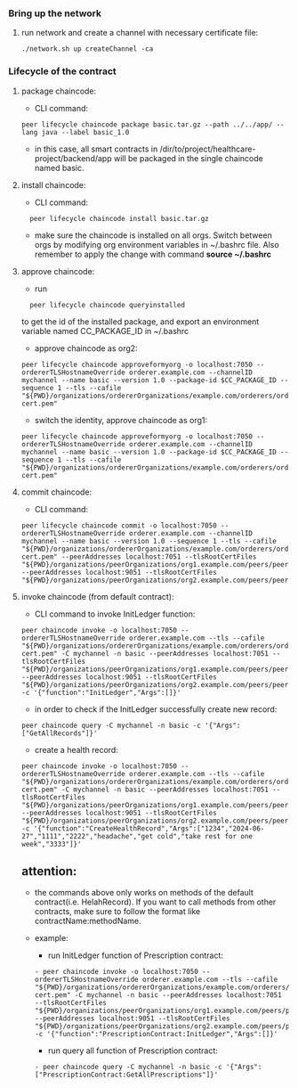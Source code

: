 ### Bring up the network
1. run network and create a channel with necessary certificate file:

    ```
    ./network.sh up createChannel -ca
    ```

### Lifecycle of the contract

1. package chaincode:
    - CLI command:

    ```
    peer lifecycle chaincode package basic.tar.gz --path ../../app/ --lang java --label basic_1.0
    ```
      
    - in this case, all smart contracts in /dir/to/project/healthcare-project/backend/app will be packaged in the single chaincode named basic.

1. install chaincode:
    - CLI command:
    ```
      peer lifecycle chaincode install basic.tar.gz
    ```
    
    - make sure the chaincode is installed on all orgs. Switch between orgs by modifying org environment variables in ~/.bashrc file. Also remember to apply the change with command **source ~/.bashrc**

2. approve chaincode:
    - run
      
    ```
      peer lifecycle chaincode queryinstalled
    ```

    to get the id of the installed package, and export an environment variable named CC_PACKAGE_ID in ~/.bashrc
    - approve chaincode as org2:
      
    ```
    peer lifecycle chaincode approveformyorg -o localhost:7050 --ordererTLSHostnameOverride orderer.example.com --channelID mychannel --name basic --version 1.0 --package-id $CC_PACKAGE_ID --sequence 1 --tls --cafile "${PWD}/organizations/ordererOrganizations/example.com/orderers/orderer.example.com/msp/tlscacerts/tlsca.example.com-cert.pem"
    ```
    
    - switch the identity, approve chaincode as org1:
    
    ```
    peer lifecycle chaincode approveformyorg -o localhost:7050 --ordererTLSHostnameOverride orderer.example.com --channelID mychannel --name basic --version 1.0 --package-id $CC_PACKAGE_ID --sequence 1 --tls --cafile "${PWD}/organizations/ordererOrganizations/example.com/orderers/orderer.example.com/msp/tlscacerts/tlsca.example.com-cert.pem"
    ```

4. commit chaincode:
    - CLI command:
    
    ```
    peer lifecycle chaincode commit -o localhost:7050 --ordererTLSHostnameOverride orderer.example.com --channelID mychannel --name basic --version 1.0 --sequence 1 --tls --cafile "${PWD}/organizations/ordererOrganizations/example.com/orderers/orderer.example.com/msp/tlscacerts/tlsca.example.com-cert.pem" --peerAddresses localhost:7051 --tlsRootCertFiles "${PWD}/organizations/peerOrganizations/org1.example.com/peers/peer0.org1.example.com/tls/ca.crt" --peerAddresses localhost:9051 --tlsRootCertFiles "${PWD}/organizations/peerOrganizations/org2.example.com/peers/peer0.org2.example.com/tls/ca.crt"
    ```

5. invoke chaincode (from default contract):
    - CLI command to invoke InitLedger function:
    
    ```
    peer chaincode invoke -o localhost:7050 --ordererTLSHostnameOverride orderer.example.com --tls --cafile "${PWD}/organizations/ordererOrganizations/example.com/orderers/orderer.example.com/msp/tlscacerts/tlsca.example.com-cert.pem" -C mychannel -n basic --peerAddresses localhost:7051 --tlsRootCertFiles "${PWD}/organizations/peerOrganizations/org1.example.com/peers/peer0.org1.example.com/tls/ca.crt" --peerAddresses localhost:9051 --tlsRootCertFiles "${PWD}/organizations/peerOrganizations/org2.example.com/peers/peer0.org2.example.com/tls/ca.crt" -c '{"function":"InitLedger","Args":[]}'
    ```
    
    - in order to check if the InitLedger successfully create new record:
    
    ```
    peer chaincode query -C mychannel -n basic -c '{"Args":["GetAllRecords"]}'
    ```

    
    - create a health record:
    
    ```
    peer chaincode invoke -o localhost:7050 --ordererTLSHostnameOverride orderer.example.com --tls --cafile "${PWD}/organizations/ordererOrganizations/example.com/orderers/orderer.example.com/msp/tlscacerts/tlsca.example.com-cert.pem" -C mychannel -n basic --peerAddresses localhost:7051 --tlsRootCertFiles "${PWD}/organizations/peerOrganizations/org1.example.com/peers/peer0.org1.example.com/tls/ca.crt" --peerAddresses localhost:9051 --tlsRootCertFiles "${PWD}/organizations/peerOrganizations/org2.example.com/peers/peer0.org2.example.com/tls/ca.crt" -c '{"function":"CreateHealthRecord","Args":["1234","2024-06-27","1111","2222","headache","get cold","take rest for one week","3333"]}'
    ```

    ## attention: 
    - the commands above only works on methods of the default contract(i.e. HelahRecord). If you want to call methods from other contracts, make sure to follow the format like contractName:methodName.
    - example: 
        - run InitLedger function of Prescription contract:
        
        ```
        - peer chaincode invoke -o localhost:7050 --ordererTLSHostnameOverride orderer.example.com --tls --cafile "${PWD}/organizations/ordererOrganizations/example.com/orderers/orderer.example.com/msp/tlscacerts/tlsca.example.com-cert.pem" -C mychannel -n basic --peerAddresses localhost:7051 --tlsRootCertFiles "${PWD}/organizations/peerOrganizations/org1.example.com/peers/peer0.org1.example.com/tls/ca.crt" --peerAddresses localhost:9051 --tlsRootCertFiles "${PWD}/organizations/peerOrganizations/org2.example.com/peers/peer0.org2.example.com/tls/ca.crt" -c '{"function":"PrescriptionContract:InitLedger","Args":[]}'
        ```
  
        
        - run query all function of Prescription contract:
        
        ```
        - peer chaincode query -C mychannel -n basic -c '{"Args":["PrescriptionContract:GetAllPrescriptions"]}'
        ```
